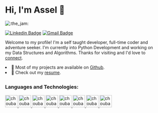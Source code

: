 # Hi, I'm Assel 👋

![:the_jam:](https://cdn.discordapp.com/emojis/745354525958996138.gif?v=1)

[![Linkedin Badge](https://img.shields.io/badge/-asselkin-blue?style=flat&logo=Linkedin&logoColor=white&link=https://www.linkedin.com/in/asselkin/)](https://www.linkedin.com/in/asselkin/)
[![Gmail Badge](https://img.shields.io/badge/-batuassel-c14438?style=flat&logo=Gmail&logoColor=white&link=mailto:batuassel@gmail.com)](mailto:batuassel@gmail.com)


Welcome to my profile! I'm a self taught developer, full-time coder and adventure seeker. I'm currently into Python Development and working on my Data Structures and Algorithms. Thanks for visiting and I'd love to [connect](https://www.linkedin.com/in/asselkin/).

<li>🧐 Most of my projects are available on <a href="https://github.com/asselina94">Github</a>.</li>
<li>📙 Check out my <a href="https://drive.google.com/file/d/1ba0bt62j8BsOrLkd1YJS8zpIZYm7uU4a/view?usp=sharing">resume</a>.</li>

## 
 
### **Languages and Technologies:**
<p float="left">
 <a href="https://en.wikipedia.org/wiki/Python">
<img alt="choubari" src="https://devstickers.com/assets/img/cat/python.png" width="40">
  </a>
 <a href="https://www.w3schools.com/html/html_css.asp">
<img alt="choubari" src="https://devstickers.com/assets/img/cat/html5-css3.png" width="40">
  </a>
 <a href="https://en.wikipedia.org/wiki/JavaScript">
<img alt="choubari" src="https://devstickers.com/assets/img/pro/i4eg.png" width="40">
  </a>
 <a href="https://code.visualstudio.com/">
<img alt="choubari" src="https://devstickers.com/assets/img/pro/saxu.png" width="40">
  </a>
  <a href="https://git-scm.com/">
<img alt="choubari" src="https://devstickers.com/assets/img/pro/4mh6.png" width="40">
  </a>
   <a href="https://getbootstrap.com/">
<img alt="choubari" src="https://devstickers.com/assets/img/pro/9g0m.png" width="40">
  </a>
  <a href="https://www.djangoproject.com/">
<img alt="choubari" src="https://devstickers.com/assets/img/pro/34qe.png" width="40">
  </a>
  <a href="https://www.w3schools.com/sql/">
<img alt="choubari" src="https://ih1.redbubble.net/image.471342675.5626/st,small,507x507-pad,600x600,f8f8f8.u2.jpg" width="40">
  </a>
  
</p>  
